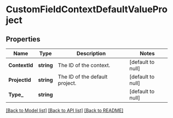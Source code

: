 # CustomFieldContextDefaultValueProject

## Properties
Name | Type | Description | Notes
------------ | ------------- | ------------- | -------------
**ContextId** | **string** | The ID of the context. | [default to null]
**ProjectId** | **string** | The ID of the default project. | [default to null]
**Type_** | **string** |  | [default to null]

[[Back to Model list]](../README.md#documentation-for-models) [[Back to API list]](../README.md#documentation-for-api-endpoints) [[Back to README]](../README.md)

